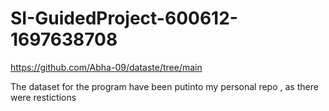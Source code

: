 # SI-GuidedProject-600612-1697638708

https://github.com/Abha-09/dataste/tree/main

The dataset for the program have been putinto my personal repo , as there were restictions 
